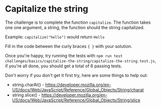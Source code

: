 # Capitalize the string

The challenge is to complete the function `capitalize`. The function takes one one argument, a string, the function should the string capitalized.

Example: `capitalize("hello")` would return `Hello`

Fill in the code between the curly braces `{ }` with your solution.

Once you're happy, try running the tests with `npm run test challenges/basics/capitalize-the-string/capitalize-the-string.test.js`, if you're all done, you should get a total of 6 passing tests.

Don't worry if you don't get it first try, here are some things to help out:

* string.charAt() - https://developer.mozilla.org/en-US/docs/Web/JavaScript/Reference/Global_Objects/String/charat
* string.slice() - https://developer.mozilla.org/en-US/docs/Web/JavaScript/Reference/Global_Objects/String/slice